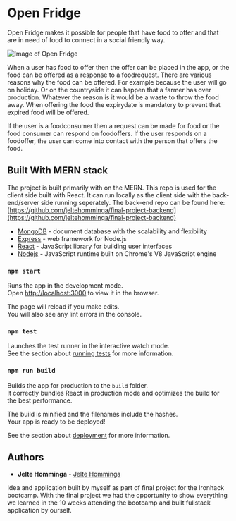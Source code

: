 
# Open Fridge

Open Fridge makes it possible for people that have food to offer and that are in need of food to connect in a social friendly way. 

![Image of Open Fridge](https://jelte.tech/img/portfolio/openfridge.PNG)

When a user has food to offer then the offer can be placed in the app, or the food can be offered as a response to a foodrequest. There are various reasons why the food can be offered. For example because the user will go on holiday. Or on the countryside it can happen that a farmer has over production. Whatever the reason is it would be a waste to throw the food away. When offering the food the expirydate is mandatory to prevent that expired food will be offered.

If the user is a foodconsumer then a request can be made for food or the food consumer can respond on foodoffers. If the user responds on a foodoffer, the user can come into contact with the person that offers the food.

## Built With MERN stack

The project is built primarily with on the MERN. This repo is used for the client side built with React. It can run locally as the client side with the back-end/server side running seperately. The back-end repo can be found here: [https://github.com/jeltehomminga/final-project-backend](https://github.com/jeltehomminga/final-project-backend)

* [MongoDB](https://www.mongodb.com/) - document database with the scalability and flexibility
* [Express](https://expressjs.com/) - web framework for Node.js
* [React](https://reactjs.org/) - JavaScript library for building user interfaces
* [Nodejs](https://nodejs.org/) - JavaScript runtime built on Chrome's V8 JavaScript engine

### `npm start`

Runs the app in the development mode.<br>
Open [http://localhost:3000](http://localhost:3000) to view it in the browser.

The page will reload if you make edits.<br>
You will also see any lint errors in the console.

### `npm test`

Launches the test runner in the interactive watch mode.<br>
See the section about [running tests](https://facebook.github.io/create-react-app/docs/running-tests) for more information.

### `npm run build`

Builds the app for production to the `build` folder.<br>
It correctly bundles React in production mode and optimizes the build for the best performance.

The build is minified and the filenames include the hashes.<br>
Your app is ready to be deployed!

See the section about [deployment](https://facebook.github.io/create-react-app/docs/deployment) for more information.


## Authors

* **Jelte Homminga** - [Jelte Homminga](https://www.linkedin.com/in/jeltehomminga/)

Idea and application built by myself as part of final project for the Ironhack bootcamp. With the final project we had the opportunity to show everything we learned in the 10 weeks attending the bootcamp and built fullstack application by ourself. 


